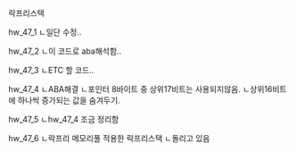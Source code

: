 락프리스택

hw_47_1
ㄴ일단 수정..

hw_47_2
ㄴ이 코드로 aba해석함..


hw_47_3
ㄴETC 할 코드..

hw_47_4
ㄴABA해결
ㄴ포인터 8바이트 중 상위17비트는 사용되지않음.
 ㄴ상위16비트에 하나씩 증가되는 값을 숨겨두기.

hw_47_5
ㄴhw_47_4 조금 정리함

hw_47_6
ㄴ락프리 메모리풀 적용한 락프리스택
 ㄴ돌리고 있음
